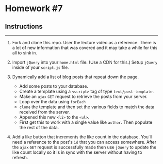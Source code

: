 # Homework #7

## Instructions
---
1. Fork and clone this repo.  User the lecture video as a reference.  There is a lot of new information that was covered and it may take a while for this all to sink in.


2. Import `jQuery` into your `home.html` file. (Use a CDN for this.)  Setup `jQuery` inside of your `script.js` file.


3. Dynamically add a list of blog posts that repeat down the page.

	* Add some posts to your database.
	* Create a template using a `<script>` tag of type `text/post-template`.
	* Make an `ajax` `GET` request to retrieve the posts from your server.
	* Loop over the data using `forEach`
	* `clone` the template and then set the various fields to match the data received from the server.
	* Appened this new `<li>` to the `<ul>`.
	* First get this to work with a single value like `author`.  Then populate the rest of the data.

4. Add a like button that increments the like count in the database.  You'll need a reference to the post's `id` that you can access somewhere.  After the `ajax` `GET` request is successfully made then use `jQuery` to update the like count locally so it is in sync with the server without having to refresh.
